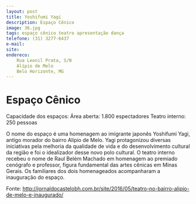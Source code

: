```yaml
---
layout: post
title: Yoshifumi Yagi
description: Espaço Cênico 
image: 36.jpg
tags: espaço cênico teatro apresentação dança 
telefone: (31) 3277-6437
e-mail:   
site: 
endereco:
    Rua Leonil Prata, S/N  
    Alípio de Melo 
    Belo Horizonte, MG
---
```


# Espaço Cênico

Capacidade dos espaços: 
Área aberta: 1.800 espectadores
Teatro interno: 250 pessoas  

O nome do espaço é uma homenagem ao imigrante japonês Yoshifumi Yagi, antigo morador do bairro Alípio de Melo.
Yagi protagonizou diversas iniciativas pela melhoria da qualidade de vida e do desenvolvimento cultural da região e 
foi o idealizador desse novo polo cultural.
O teatro interno recebeu o nome de Raul Belém Machado em homenagem ao premiado cenógrafo e professor, 
figura fundamental das artes cênicas em Minas Gerais. Os familiares dos dois homenageados acompanharam 
a inauguração do espaço.

Fonte: http://jornaldocastelobh.com.br/site/2016/05/teatro-no-bairro-alipio-de-melo-e-inaugurado/


